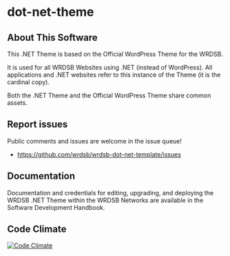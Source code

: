 dot-net-theme
===

## About This Software

This .NET Theme is based on the Official WordPress Theme for the WRDSB.

It is used for all WRDSB Websites using .NET (instead of WordPress). All applications and .NET websites refer to this instance of the Theme (it is the cardinal copy).

Both the .NET Theme and the Official WordPress Theme share common assets.

## Report issues

Public comments and issues are welcome in the issue queue!
* https://github.com/wrdsb/wrdsb-dot-net-template/issues

## Documentation

Documentation and credentials for editing, upgrading, and deploying 
the WRDSB .NET Theme within the WRDSB Networks are available 
in the Software Development Handbook.

## Code Climate

[![Code Climate](https://codeclimate.com/github/wrdsb/wrdsb-dot-net-template/badges/gpa.svg)](https://codeclimate.com/github/wrdsb/wrdsb-dot-net-template)
